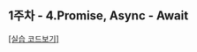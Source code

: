 ## 1주차 - 4.Promise, Async - Await

[[실습 코드보기]](https://github.com/LikeLionSCH/LikeLion_React_Study_Summary/tree/master/4_Promise_Async_Await.js)

###
